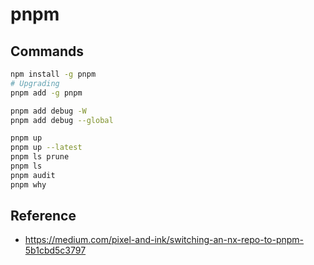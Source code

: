 # pnpm

## Commands

```bash
npm install -g pnpm
# Upgrading
pnpm add -g pnpm

pnpm add debug -W
pnpm add debug --global

pnpm up
pnpm up --latest
pnpm ls prune
pnpm ls
pnpm audit
pnpm why
```

## Reference

- https://medium.com/pixel-and-ink/switching-an-nx-repo-to-pnpm-5b1cbd5c3797
